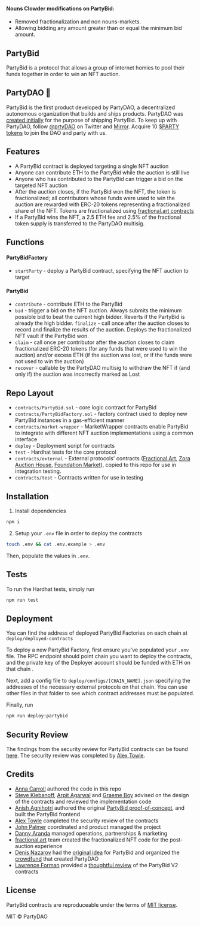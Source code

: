 #### Nouns Clowder modifications on PartyBid:

* Removed fractionalization and non nouns-markets.
* Allowing bidding any amount greater than or equal the minimum bid amount.


## PartyBid

PartyBid is a protocol that allows a group of internet homies to pool their funds together in order to win an NFT auction.

## PartyDAO 🥳

PartyBid is the first product developed by PartyDAO, a decentralized autonomous organization that builds and ships products. PartyDAO was [created initially](https://d.mirror.xyz/FLqkPA3iN4x-p97UhfhWwaCx8rBmVo-1yttY20oaob4) for the purpose of shipping PartyBid.
To keep up with PartyDAO, follow [@prtyDAO](https://twitter.com/prtyDAO) on Twitter and [Mirror](https://party.mirror.xyz/). Acquire 10 [$PARTY tokens](https://etherscan.io/token/0x402eb84d9cb2d6cf66bde9b46d7277d3f4a16b54?a=0x2f4bea4cb44d0956ce4980e76a20a8928e00399a) to join the DAO and party with us.

## Features

- A PartyBid contract is deployed targeting a single NFT auction
- Anyone can contribute ETH to the PartyBid while the auction is still live
- Anyone who has contributed to the PartyBid can trigger a bid on the targeted NFT auction
- After the auction closes, if the PartyBid won the NFT, the token is fractionalized; all contributors whose funds were used to win the auction are rewarded with ERC-20 tokens representing a fractionalized share of the NFT. Tokens are fractionalized using [fractional.art contracts](https://github.com/fractional-company/contracts)
- If a PartyBid wins the NFT, a 2.5 ETH fee and 2.5% of the fractional token supply is transferred to the PartyDAO multisig.

## Functions

#### PartyBidFactory

- `startParty` - deploy a PartyBid contract, specifying the NFT auction to target

#### PartyBid

- `contribute` - contribute ETH to the PartyBid
- `bid` - trigger a bid on the NFT auction. Always submits the minimum possible bid to beat the current high bidder. Reverts if the PartyBid is already the high bidder.
  `finalize` - call once after the auction closes to record and finalize the results of the auction. Deploys the fractionalized NFT vault if the PartyBid won.
- `claim` - call once per contributor after the auction closes to claim fractionalized ERC-20 tokens (for any funds that were used to win the auction) and/or excess ETH (if the auction was lost, or if the funds were not used to win the auction)
- `recover` - callable by the PartyDAO multisig to withdraw the NFT if (and only if) the auction was incorrectly marked as Lost

## Repo Layout

- `contracts/PartyBid.sol` - core logic contract for PartyBid
- `contracts/PartyBidFactory.sol` - factory contract used to deploy new PartyBid instances in a gas-efficient manner
- `contracts/market-wrapper` - MarketWrapper contracts enable PartyBid to integrate with different NFT auction implementations using a common interface
- `deploy` - Deployment script for contracts
- `test` - Hardhat tests for the core protocol
- `contracts/external` - External protocols' contracts ([Fractional Art](https://github.com/fractional-company/contracts), [Zora Auction House](https://github.com/ourzora/auction-house), [Foundation Market](https://etherscan.io/address/0xa7d94560dbd814af316dd96fde78b9136a977d1c#code)), copied to this repo for use in integration testing.
- `contracts/test` - Contracts written for use in testing

## Installation

1. Install dependencies

```bash
npm i
```

2. Setup your `.env` file in order to deploy the contracts

```bash
touch .env && cat .env.example > .env
```

Then, populate the values in `.env`.

## Tests

To run the Hardhat tests, simply run

```bash
npm run test
```

## Deployment

You can find the address of deployed PartyBid Factories on each chain at `deploy/deployed-contracts`

To deploy a new PartyBid Factory, first ensure you've populated your `.env` file. The RPC endpoint should point chain you want to deploy the contracts, and the private key of the Deployer account should be funded with ETH on that chain .

Next, add a config file to `deploy/configs/[CHAIN_NAME].json` specifying the addresses of the necessary external protocols on that chain. You can use other files in that folder to see which contract addresses must be populated.

Finally, run

```bash
npm run deploy:partybid
```

## Security Review

The findings from the security review for PartyBid contracts can be found [here](https://hackmd.io/@alextowle/ryGQ4L-pd#PartyBid-Report). The security review was completed by [Alex Towle](https://twitter.com/jalex_towle).

## Credits

- [Anna Carroll](https://twitter.com/annascarroll) authored the code in this repo
- [Steve Klebanoff](https://twitter.com/steveklbnf), [Arpit Agarwal](https://twitter.com/atvanguard) and [Graeme Boy](https://twitter.com/strangechances) advised on the design of the contracts and reviewed the implementation code
- [Anish Agnihotri](https://twitter.com/_anishagnihotri) authored the original [PartyBid proof-of-concept](https://github.com/Anish-Agnihotri/partybid), and built the PartyBid frontend
- [Alex Towle](https://twitter.com/jalex_towle) completed the security review of the contracts
- [John Palmer](https://twitter.com/john_c_palmer) coordinated and product managed the project
- [Danny Aranda](https://twitter.com/daranda) managed operations, partnerships & marketing
- [fractional.art](https://fractional.art/) team created the fractionalized NFT code for the post-auction experience
- [Denis Nazarov](https://twitter.com/Iiterature) had the [original idea](https://twitter.com/Iiterature/status/1383238473767813125?s=20) for PartyBid and organized the [crowdfund](https://d.mirror.xyz/FLqkPA3iN4x-p97UhfhWwaCx8rBmVo-1yttY20oaob4) that created PartyDAO
- [Lawrence Forman](https://merklejerk.com/) provided a [thoughtful review](https://github.com/merklejerk/partybid-review/pull/1) of the PartyBid V2 contracts

## License

PartyBid contracts are reproduceable under the terms of [MIT license](https://en.wikipedia.org/wiki/MIT_License).

MIT © PartyDAO
